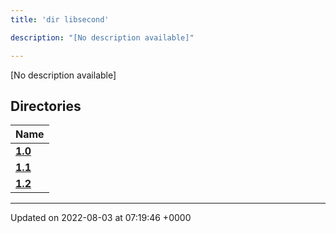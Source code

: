 ```yaml
---
title: 'dir libsecond'

description: "[No description available]"

---
```







[No description available]

## Directories

| Name           |
| -------------- |
| **[1.0](/documentation/code/gambit_2.2/files/dir_4e7d0a7221199b5e3988a802b6a5e37f/#dir-1.0)**  |
| **[1.1](/documentation/code/gambit_2.2/files/dir_d1f2a55f41e415ebe099cfae2057f907/#dir-1.1)**  |
| **[1.2](/documentation/code/gambit_2.2/files/dir_1185cf205eb7c76e1c0c729ff9fd7030/#dir-1.2)**  |






-------------------------------

Updated on 2022-08-03 at 07:19:46 +0000
